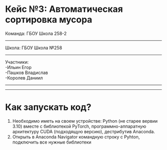 # Кейс №3: Автоматическая сортировка мусора #
Команда: ГБОУ Школа 258-2 <br>
___
Школа: ГБОУ Школа №258 <br>
___
Участники:<br>
-Ильин Егор<br> 
-Пашков Владислав<br> 
-Королев Даниил <br>
___
___
# Как запускать код? #
1) Необходимо иметь на своем устройстве: Python (не старее вервии 3.10) вместе с библиотекой PyTorch, программно-аппаратную архитектуру CUDA (подходящую версию), дестрибутив Anaconda. <br>
2) Открыть в Anaconda Navigator командную строку с Pyhton, подключить все нужные библиотеки
